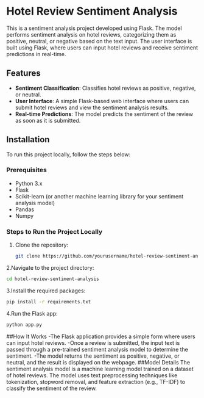 # Hotel Review Sentiment Analysis

This is a sentiment analysis project developed using Flask. The model performs sentiment analysis on hotel reviews, categorizing them as positive, neutral, or negative based on the text input. The user interface is built using Flask, where users can input hotel reviews and receive sentiment predictions in real-time.

## Features

- **Sentiment Classification**: Classifies hotel reviews as positive, negative, or neutral.
- **User Interface**: A simple Flask-based web interface where users can submit hotel reviews and view the sentiment analysis results.
- **Real-time Predictions**: The model predicts the sentiment of the review as soon as it is submitted.

## Installation

To run this project locally, follow the steps below:

### Prerequisites

- Python 3.x
- Flask
- Scikit-learn (or another machine learning library for your sentiment analysis model)
- Pandas
- Numpy

### Steps to Run the Project Locally

1. Clone the repository:

   ```bash
   git clone https://github.com/yourusername/hotel-review-sentiment-analysis.git
   ```

2.Navigate to the project directory:
   ```bash
   cd hotel-review-sentiment-analysis
   ```
3.Install the required packages:
   ```bash
   pip install -r requirements.txt
   ```
4.Run the Flask app:
   ```bash
   python app.py
   ```
##How It Works
-The Flask application provides a simple form where users can input hotel reviews.
-Once a review is submitted, the input text is passed through a pre-trained sentiment analysis model to determine the sentiment.
-The model returns the sentiment as positive, negative, or neutral, and the result is displayed on the webpage.
##Model Details
The sentiment analysis model is a machine learning model trained on a dataset of hotel reviews. The model uses text preprocessing techniques like tokenization, stopword removal, and feature extraction (e.g., TF-IDF) to classify the sentiment of the review.

